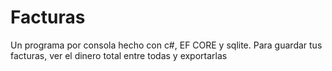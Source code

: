 # Facturas
Un programa por consola hecho con c#, EF CORE y sqlite. Para guardar tus facturas, ver el dinero total entre todas y exportarlas
